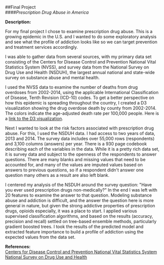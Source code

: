 ##Final Project  
####*Prescription Drug Abuse in America*  

**Description:**  

For my final project I chose to examine prescription drug abuse.  This is a growing epidemic in the U.S. and I wanted to do some exploratory analysis and see what the profile of addiction looks like so we can target prevention and treatment services accordingly.  

I was able to gather data from several sources, with my primary data set consisting of the Centers for Disease Control and Prevention National Vital Statistics System (NVSS), and survey data from the National Survey on Drug Use and Health (NSDUH), the largest annual national and state-wide survey on substance abuse and mental health.  

I used the NVSS data to examine the number of deaths from drug overdoses from 2002-2014, using the applicable International Classification of Disease, Tenth Revision (ICD-10) codes.  To get a better perspective on how this epidemic is spreading throughout the country, I created a D3 visualization showing the drug overdose death by county from 2002-2014.  The colors indicate the age-adjusted death rate per 100,000 people.  Here is a [link to the D3 visualization](http://rawgit.com/jasonsyp/metis-datascience/master/projects/final/index.html).

Next I wanted to look at the risk factors associated with prescription drug abuse.  For this, I used the NSDUH data.  I had access to two years of data, 2013 and 2014.  The survey data includes over 55,000 rows (respondents) and 3,100 columns (answers) per year.  There is a 930 page codebook describing each of the variables in the data.  While it is a pretty rich data set, it is survey data and subject to the openness of the respondents to answer questions.  There are many blanks and missing values that need to be accounted for, and many of the values are imputed values based on answers to previous questions, so if a respondent didn't answer one question many others as a result are also left blank.  

I centered my analysis of the NSDUH around the survey question: "Have you ever used prescription drugs non-medically?"  In the end I was left with 20 features to examine the answer to that question.  Modeling substance abuse and addiction is  difficult, and the answer the question here is more general in nature, but given the strong addictive properties of prescription drugs, opioids especially, it was a place to start.  I applied various supervised classification algorithms, and based on the results (accuracy, precision and recall) settled on tree-based ensemble methods, particularly gradient boosted trees.  I took the results of the predicted model and extracted feature importance to build a profile of addiction using the expected values from the data set.  

**References:**  
[Centers for Disease Control and Prevention National Vital Statistics System](http://www.cdc.gov/nchs/data_access/vitalstatsonline.htm#Mortality_Multiple)  
[National Survey on Drug Use and Health](https://nsduhweb.rti.org/respweb/homepage.cfm)  
